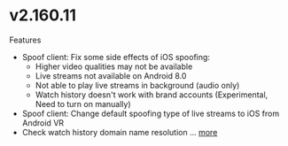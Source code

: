 # v2.160.11
Features
- Spoof client: Fix some side effects of iOS spoofing:
  - Higher video qualities may not be available
  - Live streams not available on Android 8.0
  - Not able to play live streams in background (audio only)
  - Watch history doesn't work with brand accounts (Experimental, Need to turn on manually)
- Spoof client: Change default spoofing type of live streams to iOS from Android VR
- Check watch history domain name resolution
... [more](https://github.com/arghya339/revanced-patches-android6-7/releases/tag/v2.160.11)
